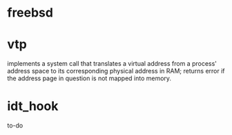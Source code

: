 # freebsd

# vtp
implements a system call that translates a virtual address from a process' address space to its corresponding physical address in RAM; returns error if the address page in question is not mapped into memory.

# idt_hook
to-do
